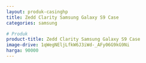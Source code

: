 ```yaml
---
layout: produk-casinghp
title: Zedd Clarity Samsung Galaxy S9 Case
categories: samsung

# Produk
product-title: Zedd Clarity Samsung Galaxy S9 Case
image-drive: 1qWegNEljLfkW6J3iWd-_AFy06G9kG9Ni
harga: 90000
---
```

